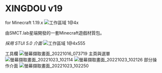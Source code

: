 # XINGDOU v19 
for Minecraft 1.19.x
![工作區域 1@4x](https://user-images.githubusercontent.com/86358347/197397121-38337e9d-3d96-4d92-9247-6db90cf4015b.png)

由SMCT.lab星端開發的一套Minecraft遊戲材質包。

*採用 STUI 5.0 介面*
![工作區域 1@4x555](https://user-images.githubusercontent.com/86358347/197397156-f78367b1-bf7a-4c77-a572-fa3b2687a6e4.png)

工具欄
![螢幕擷取畫面_20221016_073719](https://user-images.githubusercontent.com/86358347/197397101-54ea5810-b433-497a-8d21-4512732f45fc.png)
主頁與選單
![螢幕擷取畫面_20221023_102114](https://user-images.githubusercontent.com/86358347/197397486-9b471891-ccb3-4980-b6c0-4eac50eb54be.png)
![螢幕擷取畫面_20221023_102126](https://user-images.githubusercontent.com/86358347/197397493-b1ee17db-0c3a-4c00-b46b-55929e9896b0.png)
部分操作介面
![螢幕擷取畫面_20221023_102250](https://user-images.githubusercontent.com/86358347/197397526-6fd7eb79-ad57-422a-a161-e9f8961f40e1.png)

